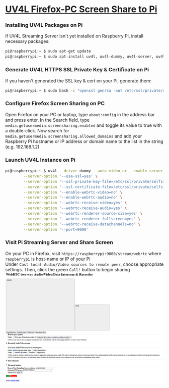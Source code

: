 # [UV4L Firefox-PC Screen Share to Pi](https://www.linux-projects.org/uv4l/tutorials/screen-mirroring/)
### Installing UV4L Packages on Pi
If UV4L Streaming Server isn't yet installed on Raspberry Pi, install necessary packages:
 ```bash
pi@raspberrypi:~ $ sudo apt-get update
pi@raspberrypi:~ $ sudo apt-install uv4l, uv4l-dummy, uv4l-server, uv4l-webrtc
 ```

### Generate UV4L HTTPS SSL Private Key & Certificate on Pi
If you haven't generated the SSL key & cert on your Pi, generate them:

```bash
pi@raspberrypi:~ $ sudo bash -c "openssl genrsa -out /etc/ssl/private/selfsign.key 2048 && openssl req -new -x509 -key /etc/ssl/private/selfsign.key -out /etc/ssl/private/selfsign.crt -sha256"
```

### Configure Firefox Screen Sharing on PC
Open Firefox on your PC or laptop, type `about:config` in the address bar and press enter. In the Search field, type `media.getusermedia.screensharing.enabled` and toggle its value to true with a double-click. Now search for `media.getusermedia.screensharing.allowed_domains` and add your Raspberry Pi hostname or IP address or domain name to the list in the string (e.g. 192.168.1.2)

### Launch UV4L Instance on Pi
```bash
pi@raspberrypi:~ $ uv4l --driver dummy --auto-video_nr --enable-server \
		--server-option '--use-ssl=yes' \
		--server-option '--ssl-private-key-file=/etc/ssl/private/selfsign.key' \
		--server-option '--ssl-certificate-file=/etc/ssl/private/selfsign.crt' \
		--server-option '--enable-webrtc-video=no' \
		--server-option '--enable-webrtc-audio=no' \
		--server-option '--webrtc-receive-video=yes' \
		--server-option '--webrtc-receive-audio=yes' \
		--server-option '--webrtc-renderer-source-size=yes' \
		--server-option '--webrtc-renderer-fullscreen=yes' \
		--server-option '--webrtc-receive-datachannels=no' \
		--server-option '--port=9000'
```

### Visit Pi Streaming Server and Share Screen
On your PC in Firefox, visit `https://raspberrypi:9000/stream/webrtc` where `raspberrypi` is host-name or IP of your Pi \
Under `Cast local Audio/Video sources to remote peer`, choose appropriate settings. Then, click the green `Call!` button to begin sharing \
![](attachments/stream_web_interface.png)

